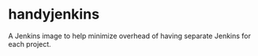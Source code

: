 # handyjenkins
A Jenkins image to help minimize overhead of having separate Jenkins for each project.
